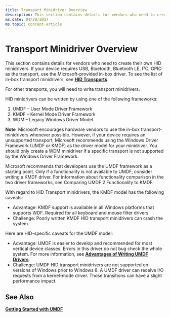 ```yaml
---
title: Transport Minidriver Overview
description: This section contains details for vendors who need to create their own HID minidrivers. 
ms.date: 04/20/2017
ms.topic: concept-article
---
```


# Transport Minidriver Overview

This section contains details for vendors who need to create their own HID minidrivers. If your device requires USB, Bluetooth, Bluetooth LE, I²C, GPIO as the transport, use the Microsoft-provided in-box driver. To see the list of in-box transport minidrivers, see [**HID Transports**](hid-transports.md).

For other transports, you will need to write transport minidrivers.

HID minidrivers can be written by using one of the following frameworks:

1.  UMDF – User Mode Driver Framework
2.  KMDF – Kernel Mode Driver Framework
3.  WDM – Legacy Windows Driver Model

**Note**  Microsoft encourages hardware vendors to use the in-box transport-minidrivers whenever possible. However, if your device requires an unsupported transport, Microsoft recommends using the Windows Driver Framework (UMDF or KMDF) as the driver model for your minidriver. You should only create a WDM minidriver if a specific transport is not supported by the Windows Driver Framework.

Microsoft recommends that developers use the UMDF framework as a starting point. Only if a functionality is not available to UMDF, consider writing a KMDF driver. For information about functionality comparison in the two driver frameworks, see Comparing UMDF 2 Functionality to KMDF.

With regard to HID Transport minidrivers, the KMDF model has the following caveats:

* Advantage: KMDF support is available in all Windows platforms that supports WDF. Required for all keyboard and mouse filter drivers.
* Challenge: Poorly written KMDF HID transport minidrivers can crash the system.

Here are HID-specific caveats for the UMDF model:

*  Advantage: UMDF is easier to develop and recommended for most vertical device classes. Errors in this driver do not bug check the whole system. For more information, see [**Advantages of Writing UMDF Drivers**](../wdf/advantages-of-writing-umdf-drivers.md).   
* Challenge: UMDF HID transport minidrivers are not supported on versions of Windows prior to Windows 8. A UMDF driver can receive I/O requests from a kernel-mode driver. Those transitions can have a slight performance impact.


## See Also
[**Getting Started with UMDF**](../wdf/getting-started-with-umdf-version-2.md) 


 




